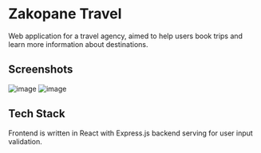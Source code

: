 # Zakopane Travel
Web application for a travel agency, aimed to help users book trips and learn more information about destinations.
## Screenshots
![image](https://user-images.githubusercontent.com/29672031/151034722-4f3fea75-66f4-4a0a-867c-d5321a411792.png)
![image](https://user-images.githubusercontent.com/29672031/151034754-4a9e9584-e06a-40a4-adf0-e003fa520d07.png)
## Tech Stack
Frontend is written in React with Express.js backend serving for user input validation.
